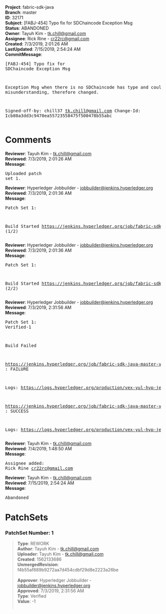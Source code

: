 <strong>Project</strong>: fabric-sdk-java</br><strong>Branch</strong>: master<br><strong>ID</strong>: 32171<br><strong>Subject</strong>: [FABJ-454] Typo fix for SDChaincode Exception Msg<br><strong>Status</strong>: ABANDONED<br><strong>Owner</strong>: Tayuh Kim - tk.chill@gmail.com<br><strong>Assignee</strong>: Rick Rine - cr22rc@gmail.com<br><strong>Created</strong>: 7/3/2019, 2:01:26 AM<br><strong>LastUpdated</strong>: 7/15/2019, 2:54:24 AM<br><strong>CommitMessage</strong>:<br><pre>[FABJ-454] Typo fix for SDChaincode Exception Msg

Exception Msg when there is no SDChaincode has type and could lead to misunderstanding, therefore changed.

Signed-off-by: chill37 <tk.chill@gmail.com>
Change-Id: Icb80a3dd3c9470ea55723558475f500478b55abc
</pre><h1>Comments</h1><strong>Reviewer</strong>: Tayuh Kim - tk.chill@gmail.com<br><strong>Reviewed</strong>: 7/3/2019, 2:01:26 AM<br><strong>Message</strong>: <pre>Uploaded patch set 1.</pre><strong>Reviewer</strong>: Hyperledger Jobbuilder - jobbuilder@jenkins.hyperledger.org<br><strong>Reviewed</strong>: 7/3/2019, 2:01:36 AM<br><strong>Message</strong>: <pre>Patch Set 1:

Build Started https://jenkins.hyperledger.org/job/fabric-sdk-java-master-verify-x86_64/66/ (1/2)</pre><strong>Reviewer</strong>: Hyperledger Jobbuilder - jobbuilder@jenkins.hyperledger.org<br><strong>Reviewed</strong>: 7/3/2019, 2:01:36 AM<br><strong>Message</strong>: <pre>Patch Set 1:

Build Started https://jenkins.hyperledger.org/job/fabric-sdk-java-master-verify-1.4-x86_64/76/ (2/2)</pre><strong>Reviewer</strong>: Hyperledger Jobbuilder - jobbuilder@jenkins.hyperledger.org<br><strong>Reviewed</strong>: 7/3/2019, 2:31:56 AM<br><strong>Message</strong>: <pre>Patch Set 1: Verified-1

Build Failed 

https://jenkins.hyperledger.org/job/fabric-sdk-java-master-verify-1.4-x86_64/76/ : FAILURE

Logs: https://logs.hyperledger.org/production/vex-yul-hyp-jenkins-3/fabric-sdk-java-master-verify-1.4-x86_64/76

https://jenkins.hyperledger.org/job/fabric-sdk-java-master-verify-x86_64/66/ : SUCCESS

Logs: https://logs.hyperledger.org/production/vex-yul-hyp-jenkins-3/fabric-sdk-java-master-verify-x86_64/66</pre><strong>Reviewer</strong>: Tayuh Kim - tk.chill@gmail.com<br><strong>Reviewed</strong>: 7/4/2019, 1:48:50 AM<br><strong>Message</strong>: <pre>Assignee added: Rick Rine <cr22rc@gmail.com></pre><strong>Reviewer</strong>: Tayuh Kim - tk.chill@gmail.com<br><strong>Reviewed</strong>: 7/15/2019, 2:54:24 AM<br><strong>Message</strong>: <pre>Abandoned</pre><h1>PatchSets</h1><h3>PatchSet Number: 1</h3><blockquote><strong>Type</strong>: REWORK<br><strong>Author</strong>: Tayuh Kim - tk.chill@gmail.com<br><strong>Uploader</strong>: Tayuh Kim - tk.chill@gmail.com<br><strong>Created</strong>: 1562133686<br><strong>UnmergedRevision</strong>: f4b55af889b9272aa7d454cdbf29d8e2223a26be<br><br><strong>Approver</strong>: Hyperledger Jobbuilder - jobbuilder@jenkins.hyperledger.org<br><strong>Approved</strong>: 7/3/2019, 2:31:56 AM<br><strong>Type</strong>: Verified<br><strong>Value</strong>: -1<br><br></blockquote>